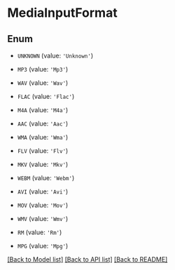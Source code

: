 # MediaInputFormat


## Enum

* `UNKNOWN` (value: `'Unknown'`)

* `MP3` (value: `'Mp3'`)

* `WAV` (value: `'Wav'`)

* `FLAC` (value: `'Flac'`)

* `M4A` (value: `'M4a'`)

* `AAC` (value: `'Aac'`)

* `WMA` (value: `'Wma'`)

* `FLV` (value: `'Flv'`)

* `MKV` (value: `'Mkv'`)

* `WEBM` (value: `'Webm'`)

* `AVI` (value: `'Avi'`)

* `MOV` (value: `'Mov'`)

* `WMV` (value: `'Wmv'`)

* `RM` (value: `'Rm'`)

* `MPG` (value: `'Mpg'`)

[[Back to Model list]](../README.md#documentation-for-models) [[Back to API list]](../README.md#documentation-for-api-endpoints) [[Back to README]](../README.md)


